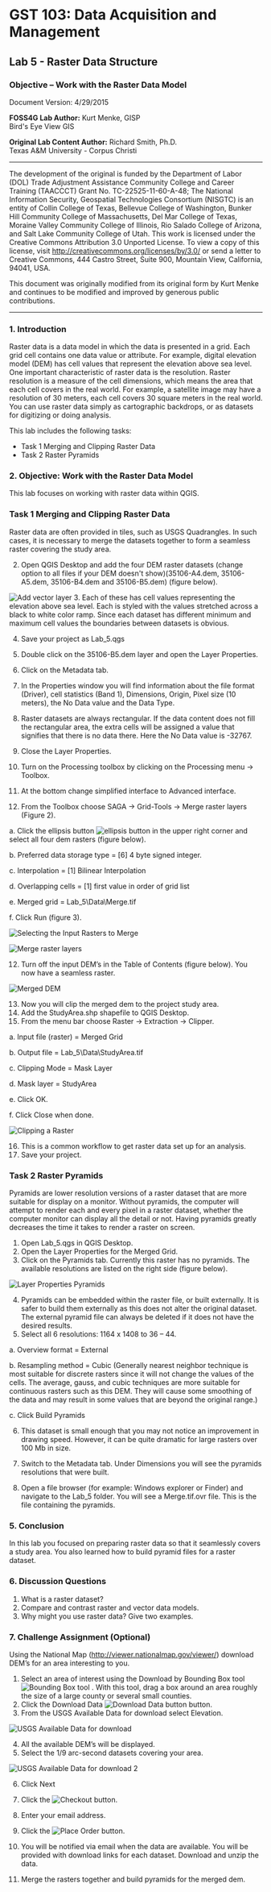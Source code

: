 # GST 103: Data Acquisition and Management 
## Lab 5 - Raster Data Structure
### Objective – Work with the Raster Data Model

Document Version: 4/29/2015

**FOSS4G Lab Author:**
Kurt Menke, GISP  
Bird's Eye View GIS

**Original Lab Content Author:**
Richard Smith, Ph.D.  
Texas A&M University - Corpus Christi

---

The development of the original is funded by the Department of Labor (DOL) Trade Adjustment Assistance Community College and Career Training (TAACCCT) Grant No.  TC-22525-11-60-A-48; The National Information Security, Geospatial Technologies Consortium (NISGTC) is an entity of Collin College of Texas, Bellevue College of Washington, Bunker Hill Community College of Massachusetts, Del Mar College of Texas, Moraine Valley Community College of Illinois, Rio Salado College of Arizona, and Salt Lake Community College of Utah.  This work is licensed under the Creative Commons Attribution 3.0 Unported License.  To view a copy of this license, visit http://creativecommons.org/licenses/by/3.0/ or send a letter to Creative Commons, 444 Castro Street, Suite 900, Mountain View, California, 94041, USA.  

This document was originally modified from its original form by Kurt Menke and continues to be modified and improved by generous public contributions.

---

### 1. Introduction

Raster data is a data model in which the data is presented in a grid. Each grid cell contains one data value or attribute. For example, digital elevation model (DEM) has cell values that represent the elevation above sea level. One important characteristic of raster data is the resolution. Raster resolution is a measure of the cell dimensions, which means the area that each cell covers in the real world. For example, a satellite image may have a resolution of 30 meters, each cell covers 30 square meters in the real world. You can use raster data simply as cartographic backdrops, or as datasets for digitizing or doing analysis.

This lab includes the following tasks:

+ Task 1 Merging and Clipping Raster Data
+ Task 2 Raster Pyramids

### 2. Objective: Work with the Raster Data Model

This lab focuses on working with raster data within QGIS.

### Task 1 Merging and Clipping Raster Data

Raster data are often provided in tiles, such as USGS Quadrangles. In such cases, it is necessary to merge the datasets together to form a seamless raster covering the study area. 

2.	Open QGIS Desktop and add the four DEM raster datasets (change option to all files if your DEM doesn't show)(35106-A4.dem, 35106-A5.dem, 35106-B4.dem and 35106-B5.dem) (figure below).

![Add vector layer](figures/Four_DEMs_Covering_the_Study_Area.png "Add vector layer")
3. Each of these has cell values representing the elevation above sea level. Each is styled with the values stretched across a black to white color ramp. Since each dataset has different minimum and maximum cell values the boundaries between datasets is obvious.

4. Save your project as Lab_5.qgs

5. Double click on the 35106-B5.dem layer and open the Layer Properties.

6. Click on the Metadata tab.

7. In the Properties window you will find information about the file format (Driver), cell statistics (Band 1), Dimensions, Origin, Pixel size (10 meters), the No Data value and the Data Type. 
8. Raster datasets are always rectangular. If the data content does not fill the rectangular area, the extra cells will be assigned a value that signifies that there is no data there. Here the No Data value is -32767.
9. Close the Layer Properties.
10. Turn on the Processing toolbox by clicking on the Processing menu -> Toolbox.
11. At the bottom change simplified interface to Advanced interface.
12. From the Toolbox choose SAGA -> Grid-Tools -> Merge raster layers (Figure 2).

 a.	Click the ellipsis button ![ellipsis button](figures/ellipsis_button.png "ellipsis button") in the upper right corner and select all four dem rasters (figure below).

 b.	Preferred data storage type = [6] 4 byte signed integer.

 c.	Interpolation = [1] Bilinear Interpolation

 d.	Overlapping cells = [1] first value in order of grid list

 e.	Merged grid = Lab_5\Data\Merge.tif

 f.	Click Run (figure 3).

![Selecting the Input Rasters to Merge](figures/Selecting_the_Input_Rasters_to_Merge.png "Selecting the Input Rasters to Merge")

![Merge raster layers](figures/Merge_raster_layers.png "Merge raster layers")

12.	Turn off the input DEM’s in the Table of Contents (figure below). You now have a seamless raster. 

![Merged DEM](figures/Merged_DEM.png "Merged DEM")

13. Now you will clip the merged dem to the project study area.
14.	Add the StudyArea.shp shapefile to QGIS Desktop.
15.	From the menu bar choose Raster -> Extraction -> Clipper.
	
 a.	Input file (raster) = Merged Grid

 b.	Output file = Lab_5\\Data\\StudyArea.tif

 c.	Clipping Mode = Mask Layer

 d.	Mask layer = StudyArea

 e.	Click OK.

 f.	Click Close when done.

![Clipping a Raster](figures/Clipping_a_Raster.png "Clipping a Raster")

16.	This is a common workflow to get raster data set up for an analysis.
17.	Save your project.

### Task 2 Raster Pyramids

Pyramids are lower resolution versions of a raster dataset that are more suitable for display on a monitor. Without pyramids, the computer will attempt to render each and every pixel in a raster dataset, whether the computer monitor can display all the detail or not. Having pyramids greatly decreases the time it takes to render a raster on screen.
	
1. Open Lab_5.qgs in QGIS Desktop.
2. Open the Layer Properties for the Merged Grid.
3. Click on the Pyramids tab. Currently this raster has no pyramids. The available resolutions are listed on the right side (figure below).

![Layer Properties Pyramids](figures/Layer_Properties_Pyramids.png "Layer Properties Pyramids")

4. Pyramids can be embedded within the raster file, or built externally. It is safer to build them externally as this does not alter the original dataset. The external pyramid file can always be deleted if it does not have the desired results.
5. Select all 6 resolutions: 1164 x 1408 to 36 – 44.

 a.	Overview format = External

 b.	Resampling method = Cubic (Generally nearest neighbor technique is most suitable for discrete rasters since it will not change the values of the cells. The average, gauss, and cubic techniques are more suitable for continuous rasters such as this DEM. They will cause some smoothing of the data and may result in some values that are beyond the original range.)

 c.	Click Build Pyramids

6. This dataset is small enough that you may not notice an improvement in drawing speed. However, it can be quite dramatic for large rasters over 100 Mb in size.

7. Switch to the Metadata tab. Under Dimensions you will see the pyramids resolutions that were built. 

8. Open a file browser (for example: Windows explorer or Finder) and navigate to the Lab_5 folder. You will see a Merge.tif.ovr file. This is the file containing the pyramids.

### 5. Conclusion
In this lab you focused on preparing raster data so that it seamlessly covers a study area. You also learned how to build pyramid files for a raster dataset. 

### 6. Discussion Questions

1. What is a raster dataset?
2. Compare and contrast raster and vector data models.
3. Why might you use raster data? Give two examples.

### 7. Challenge Assignment (Optional)

Using the National Map (http://viewer.nationalmap.gov/viewer/) download DEM’s for an area interesting to you. 

1. Select an area of interest using the Download by Bounding Box tool ![Bounding Box tool](figures/Bounding_Box_tool.png "Bounding Box tool") . With this tool, drag a box around an area roughly the size of a large county or several small counties.  
2. Click the Download Data ![Download Data button](figures/Download_Data_button.png "Download Data button")  button. 
3. From the USGS Available Data for download select Elevation.

![USGS Available Data for download](figures/USGS_Available_Data_for_download.png "USGS Available Data for download") 

4. All the available DEM’s will be displayed. 
5. Select the 1/9 arc-second datasets covering your area.

![USGS Available Data for download 2](figures/USGS_Available_Data_for_download_2.png "USGS Available Data for download 2") 

6. Click Next

7. Click the ![Checkout](figures/Checkout.png "Checkout")  button. 

8. Enter your email address.

9. Click the ![Place Order](figures/Place_Order.png "Place Order")  button.

10.	You will be notified via email when the data are available. You will be provided with download links for each dataset. Download and unzip the data.
11.	Merge the rasters together and build pyramids for the merged dem.